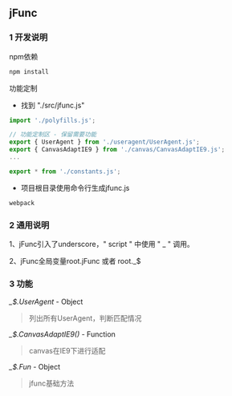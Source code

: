 ## jFunc

### 1 开发说明
npm依赖
```sh
npm install
```

功能定制
* 找到 "./src/jfunc.js"

```javascript
import './polyfills.js';

// 功能定制区 - 保留需要功能
export { UserAgent } from './useragent/UserAgent.js';
export { CanvasAdaptIE9 } from './canvas/CanvasAdaptIE9.js';
...

export * from './constants.js';
```

* 项目根目录使用命令行生成jfunc.js
```sh
webpack
```

### 2 通用说明
1、jFunc引入了underscore，" script " 中使用 " _ " 调用。

2、jFunc全局变量root.jFunc 或者 root._$

### 3 功能

*_$.UserAgent* - Object
>列出所有UserAgent，判断匹配情况

*_$.CanvasAdaptIE9()* - Function
>canvas在IE9下进行适配

*_$.Fun* - Object
>jfunc基础方法




